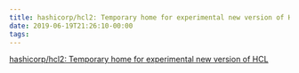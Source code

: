 ```yaml
---
title: hashicorp/hcl2: Temporary home for experimental new version of HCL
date: 2019-06-19T21:26:10-00:00
tags:
---
```


[hashicorp/hcl2: Temporary home for experimental new version of HCL](https://github.com/hashicorp/hcl2)
